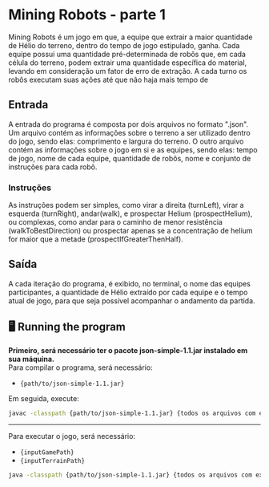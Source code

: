 # Mining Robots - parte 1

Mining Robots é um jogo em que, a equipe que extrair a maior quantidade de Hélio do terreno, dentro do tempo de jogo estipulado, ganha. 
Cada equipe possui uma quantidade pré-determinada de robôs que, em cada célula do terreno, podem extrair uma quantidade específica do material, levando em
consideração um fator de erro de extração. A cada turno os robôs executam suas ações até que não haja mais tempo de

## Entrada

A entrada do programa é composta por dois arquivos no formato ".json". Um arquivo contém as informações sobre o terreno a ser utilizado dentro do jogo, sendo elas: comprimento e largura do terreno. O outro arquivo contém as informações sobre o jogo em si e as equipes, sendo elas: tempo de jogo, nome de cada equipe, quantidade de robôs, nome e conjunto de instruções para cada robô.

### Instruções

As instruções podem ser simples, como virar a direita (turnLeft), virar a esquerda (turnRight), andar(walk), e prospectar Helium (prospectHelium), ou complexas, como andar para o caminho de menor resistência (walkToBestDirection) ou prospectar apenas se a concentração de helium for maior que a metade (prospectIfGreaterThenHalf).

## Saída

A cada iteração do programa, é exibido, no terminal, o nome das equipes participantes, a quantidade de Hélio extraído por cada equipe e o tempo atual de jogo, para que seja possível acompanhar o andamento da partida.

## 🖥 Running the program
**Primeiro, será necessário ter o pacote json-simple-1.1.jar instalado em sua máquina. <br>**
Para compilar o programa, será necessário:
- `{path/to/json-simple-1.1.jar}` <br>

Em seguida, execute:
```bash
javac -classpath {path/to/json-simple-1.1.jar} {todos os arquivos com extensão .java}
```
---

Para executar o jogo, será necessário:

- `{inputGamePath}`
- `{inputTerrainPath}`

```bash
java -classpath {path/to/json-simple-1.1.jar} {todos os arquivos com extensão .class} {inputGamePath} {inputTerrainPath}
```



